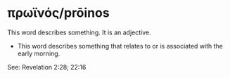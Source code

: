 # πρωϊνός/prōinos
This word describes something. It is an adjective.
* This word describes something that relates to or is associated with the early morning.

See: Revelation 2:28; 22:16
